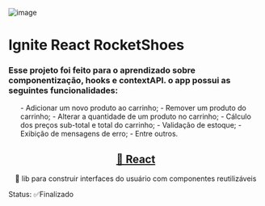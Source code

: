 
![image](https://user-images.githubusercontent.com/41171735/162838253-016932c1-d2c9-4896-8629-13b057eaeab5.png)

# Ignite React RocketShoes

### Esse projeto foi feito para o aprendizado sobre componentização, hooks e contextAPI. o app possui as seguintes funcionalidades:
<ul>
  - Adicionar um novo produto ao carrinho;
  - Remover um produto do carrinho;
  - Alterar a quantidade de um produto no carrinho;
  - Cálculo dos preços sub-total e total do carrinho;
  - Validação de estoque;
  - Exibição de mensagens de erro;
  - Entre outros.
</ul>

<h2 align="center">
    <a href="https://pt-br.reactjs.org/">🔗 React</a>
</h2>
<p align="center">🚀 lib para construir interfaces do usuário com componentes reutilizáveis</p>

Status: ✅Finalizado

